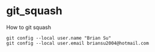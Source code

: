 # git_squash

How to git squash

```dos
git config --local user.name "Brian Su"
git config --local user.email briansu2004@hotmail.com
```
